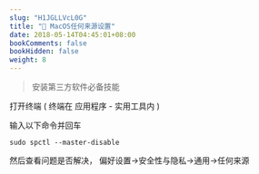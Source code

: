 ```yaml
---
slug: "H1JGLLVcL0G"
title: "📝 MacOS任何来源设置"
date: 2018-05-14T04:45:01+08:00
bookComments: false
bookHidden: false
weight: 8
---
```



> 安装第三方软件必备技能

打开终端 ( 终端在 应用程序 \- 实用工具内 )

输入以下命令并回车

```
sudo spctl --master-disable

```

然后查看问题是否解决， 偏好设置->安全性与隐私->通用->任何来源